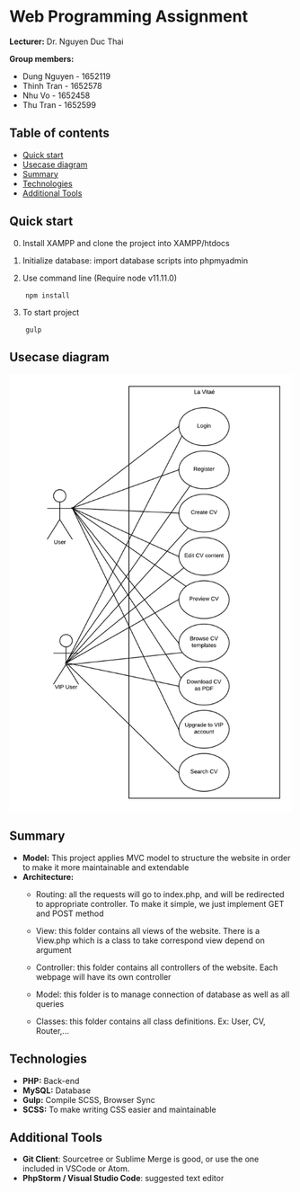 # Web Programming Assignment 
**Lecturer:** Dr. Nguyen Duc Thai

**Group members:**
- Dung Nguyen - 1652119
- Thinh Tran - 1652578
- Nhu Vo - 1652458
- Thu Tran - 1652599



## Table of contents

- [Quick start](#quick-start)
- [Usecase diagram](#usecase-diagram)
- [Summary](#summary)
- [Technologies](#technologies)
- [Additional Tools](#additional-tools)



## Quick start
0. Install XAMPP and clone the project into XAMPP/htdocs

1. Initialize database: import database scripts into phpmyadmin

2. Use command line (Require node v11.11.0)
``` 
    npm install 
```

3. To start project 
```
    gulp
```

## Usecase diagram

![Diagram](https://github.com/TanDung2512/web-assignment/blob/master/Usercase.png?raw=true)

## Summary
- **Model:** This project applies MVC model to structure the website in order to make it more maintainable and extendable 
- **Architecture:** 
    * Routing: all the requests will go to index.php, and will be redirected to appropriate controller. To make it simple, we just implement GET and POST method 

    * View: this folder contains all views of the website. There is a View.php which is a class to take correspond view depend on argument

    * Controller: this folder contains all controllers of the website. Each webpage will have its own controller 

    * Model: this folder is to manage connection of database as well as all queries

    * Classes: this folder contains all class definitions. Ex: User, CV, Router,... 


## Technologies
- **PHP:** Back-end
- **MySQL:** Database
- **Gulp:** Compile SCSS, Browser Sync
- **SCSS:** To make writing CSS easier and maintainable

## Additional Tools
- **Git Client**: Sourcetree or Sublime Merge is good, or use the one included in VSCode or Atom.
- **PhpStorm / Visual Studio Code**: suggested text editor
